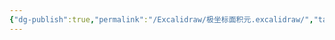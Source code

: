 ```yaml
---
{"dg-publish":true,"permalink":"/Excalidraw/极坐标面积元.excalidraw/","tags":["excalidraw"]}
---
```

<style> .container {font-family: sans-serif; text-align: center;} .button-wrapper button {z-index: 1;height: 40px; width: 100px; margin: 10px;padding: 5px;} .excalidraw .App-menu_top .buttonList { display: flex;} .excalidraw-wrapper { height: 800px; margin: 50px; position: relative;} :root[dir="ltr"] .excalidraw .layer-ui__wrapper .zen-mode-transition.App-menu_bottom--transition-left {transform: none;} </style><script src="https://cdn.jsdelivr.net/npm/react@17/umd/react.production.min.js"></script><script src="https://cdn.jsdelivr.net/npm/react-dom@17/umd/react-dom.production.min.js"></script><script type="text/javascript" src="https://cdn.jsdelivr.net/npm/@excalidraw/excalidraw@0/dist/excalidraw.production.min.js"></script><div id="极坐标面积元excalidraw.md"></div><script>(function(){const InitialData={"type":"excalidraw","version":2,"source":"https://github.com/zsviczian/obsidian-excalidraw-plugin/releases/tag/2.6.7","elements":[{"id":"82pcSRoS8q1hO8ZtsHFeW","type":"line","x":-112.39996337890625,"y":84.06249237060547,"width":347.20001220703125,"height":261.6000061035156,"angle":0,"strokeColor":"#1e1e1e","backgroundColor":"transparent","fillStyle":"solid","strokeWidth":1,"strokeStyle":"solid","roughness":0,"opacity":100,"groupIds":[],"frameId":null,"index":"a0","roundness":{"type":2},"seed":650039808,"version":44,"versionNonce":196447744,"isDeleted":false,"boundElements":null,"updated":1740020261215,"link":null,"locked":false,"points":[[0,0],[347.20001220703125,-261.6000061035156]],"lastCommittedPoint":null,"startBinding":null,"endBinding":null,"startArrowhead":null,"endArrowhead":null},{"id":"4jBuLVgO-WAc91lLD0BXJ","type":"line","x":-117.99993896484375,"y":88.06249237060547,"width":300.79998779296875,"height":303.1999816894531,"angle":0,"strokeColor":"#1e1e1e","backgroundColor":"transparent","fillStyle":"solid","strokeWidth":1,"strokeStyle":"solid","roughness":0,"opacity":100,"groupIds":[],"frameId":null,"index":"a1","roundness":{"type":2},"seed":1507053056,"version":181,"versionNonce":1833947648,"isDeleted":false,"boundElements":null,"updated":1740020278883,"link":null,"locked":false,"points":[[0,0],[300.79998779296875,-303.1999816894531]],"lastCommittedPoint":[165.60003662109375,-213.60000610351562],"startBinding":null,"endBinding":null,"startArrowhead":null,"endArrowhead":null},{"id":"RCM_JP30FDsEua_vPOfzs","type":"freedraw","x":256.4000244140625,"y":-193.53751373291016,"width":18.4000244140625,"height":28,"angle":0,"strokeColor":"#1e1e1e","backgroundColor":"transparent","fillStyle":"solid","strokeWidth":0.5,"strokeStyle":"solid","roughness":0,"opacity":100,"groupIds":[],"frameId":null,"index":"a3","roundness":null,"seed":287412736,"version":20,"versionNonce":2075333120,"isDeleted":false,"boundElements":null,"updated":1740020300784,"link":null,"locked":false,"points":[[0,0],[0,0.79998779296875],[-0.800048828125,2.399993896484375],[-0.800048828125,6.399993896484375],[-1.5999755859375,9.600006103515625],[-2.4000244140625,16],[-2.4000244140625,18.399993896484375],[-2.4000244140625,21.600006103515625],[3.199951171875,20.79998779296875],[6.4000244140625,18.399993896484375],[12,14.399993896484375],[14.4000244140625,12],[16,9.600006103515625],[16,4],[15.199951171875,0.79998779296875],[11.199951171875,-2.399993896484375],[5.5999755859375,-5.600006103515625],[4.800048828125,-6.399993896484375],[4.800048828125,-6.399993896484375]],"pressures":[],"simulatePressure":true,"lastCommittedPoint":[4.800048828125,-6.399993896484375]},{"id":"fP877DDPHcN3Y0B3AQrpS","type":"freedraw","x":255.5999755859375,"y":-186.3375015258789,"width":10.4000244140625,"height":0.79998779296875,"angle":0,"strokeColor":"#1e1e1e","backgroundColor":"transparent","fillStyle":"solid","strokeWidth":0.5,"strokeStyle":"solid","roughness":0,"opacity":100,"groupIds":[],"frameId":null,"index":"a4","roundness":null,"seed":1529695744,"version":9,"versionNonce":1388155392,"isDeleted":false,"boundElements":null,"updated":1740020301265,"link":null,"locked":false,"points":[[0,0],[1.60009765625,0],[3.2000732421875,0.79998779296875],[5.60009765625,0.79998779296875],[8.800048828125,0.79998779296875],[9.60009765625,0.79998779296875],[10.4000244140625,0.79998779296875],[10.4000244140625,0.79998779296875]],"pressures":[],"simulatePressure":true,"lastCommittedPoint":[10.4000244140625,0.79998779296875]},{"id":"KkWEDIC-jXiDJnjJecfM8","type":"freedraw","x":186.800048828125,"y":-257.53751373291016,"width":10.4000244140625,"height":26.399993896484375,"angle":0,"strokeColor":"#1e1e1e","backgroundColor":"transparent","fillStyle":"solid","strokeWidth":0.5,"strokeStyle":"solid","roughness":0,"opacity":100,"groupIds":[],"frameId":null,"index":"a5","roundness":null,"seed":945475072,"version":19,"versionNonce":1922880000,"isDeleted":false,"boundElements":null,"updated":1740020305524,"link":null,"locked":false,"points":[[0,0],[0,0.8000030517578125],[0,2.399993896484375],[-2.4000244140625,5.5999908447265625],[-3.2000732421875,11.199996948242188],[-4,14.399993896484375],[-4.800048828125,17.599990844726562],[-4.800048828125,19.20001220703125],[-4,22.399993896484375],[-2.4000244140625,22.399993896484375],[0.7999267578125,21.600006103515625],[3.199951171875,19.20001220703125],[4,16],[4.7999267578125,10.399993896484375],[5.5999755859375,6.399993896484375],[5.5999755859375,-0.8000030517578125],[5.5999755859375,-4],[5.5999755859375,-4]],"pressures":[],"simulatePressure":true,"lastCommittedPoint":[5.5999755859375,-4]},{"id":"CIODczM2fm2QFtggv8mY6","type":"freedraw","x":185.2000732421875,"y":-246.33751678466797,"width":4.7999267578125,"height":0,"angle":0,"strokeColor":"#1e1e1e","backgroundColor":"transparent","fillStyle":"solid","strokeWidth":0.5,"strokeStyle":"solid","roughness":0,"opacity":100,"groupIds":[],"frameId":null,"index":"a6","roundness":null,"seed":74944000,"version":9,"versionNonce":2136429056,"isDeleted":false,"boundElements":null,"updated":1740020306073,"link":null,"locked":false,"points":[[0,0],[0.7999267578125,0],[1.5999755859375,0],[2.39990234375,0],[3.199951171875,0],[4,0],[4.7999267578125,0],[4.7999267578125,0]],"pressures":[],"simulatePressure":true,"lastCommittedPoint":[4.7999267578125,0]},{"id":"aKwcN-771SwjoK5W74PJt","type":"freedraw","x":202,"y":-251.9375228881836,"width":5.5999755859375,"height":0,"angle":0,"strokeColor":"#1e1e1e","backgroundColor":"transparent","fillStyle":"solid","strokeWidth":0.5,"strokeStyle":"solid","roughness":0,"opacity":100,"groupIds":[],"frameId":null,"index":"a7","roundness":null,"seed":1962216960,"version":8,"versionNonce":1660816896,"isDeleted":false,"boundElements":null,"updated":1740020306447,"link":null,"locked":false,"points":[[0,0],[1.5999755859375,0],[2.4000244140625,0],[4,0],[4.800048828125,0],[5.5999755859375,0],[5.5999755859375,0]],"pressures":[],"simulatePressure":true,"lastCommittedPoint":[5.5999755859375,0]},{"id":"aJHqLHMPzKHgdVCuW0u35","type":"freedraw","x":204.4000244140625,"y":-255.13751983642578,"width":1.5999755859375,"height":10.400009155273438,"angle":0,"strokeColor":"#1e1e1e","backgroundColor":"transparent","fillStyle":"solid","strokeWidth":0.5,"strokeStyle":"solid","roughness":0,"opacity":100,"groupIds":[],"frameId":null,"index":"aB","roundness":null,"seed":1636339200,"version":9,"versionNonce":1079398912,"isDeleted":false,"boundElements":null,"updated":1740020311999,"link":null,"locked":false,"points":[[0,0],[0.800048828125,1.600006103515625],[0.800048828125,2.4000091552734375],[0.800048828125,4],[0.800048828125,7.1999969482421875],[1.5999755859375,9.600006103515625],[1.5999755859375,10.400009155273438],[1.5999755859375,10.400009155273438]],"pressures":[],"simulatePressure":true,"lastCommittedPoint":[1.5999755859375,10.400009155273438]},{"id":"g0Dv8Kn-mvwwKOeEJPu0V","type":"freedraw","x":220.4000244140625,"y":-252.73751068115234,"width":5.60009765625,"height":8,"angle":0,"strokeColor":"#1e1e1e","backgroundColor":"transparent","fillStyle":"solid","strokeWidth":0.5,"strokeStyle":"solid","roughness":0,"opacity":100,"groupIds":[],"frameId":null,"index":"aC","roundness":null,"seed":289803776,"version":13,"versionNonce":660886016,"isDeleted":false,"boundElements":null,"updated":1740020312761,"link":null,"locked":false,"points":[[0,0],[0.800048828125,-0.8000030517578125],[0.800048828125,-1.600006103515625],[-0.800048828125,-0.8000030517578125],[-2.4000244140625,0],[-3.199951171875,2.399993896484375],[-4,3.1999969482421875],[-4.800048828125,4],[-4.800048828125,4.79998779296875],[-4.800048828125,5.5999908447265625],[-4.800048828125,6.399993896484375],[-4.800048828125,6.399993896484375]],"pressures":[],"simulatePressure":true,"lastCommittedPoint":[-4.800048828125,6.399993896484375]},{"id":"moPitTypdJbl3tsQ5nqHC","type":"freedraw","x":224.4000244140625,"y":-262.33751678466797,"width":2.4000244140625,"height":19.199996948242188,"angle":0,"strokeColor":"#1e1e1e","backgroundColor":"transparent","fillStyle":"solid","strokeWidth":0.5,"strokeStyle":"solid","roughness":0,"opacity":100,"groupIds":[],"frameId":null,"index":"aD","roundness":null,"seed":2144865792,"version":14,"versionNonce":336842240,"isDeleted":false,"boundElements":null,"updated":1740020313381,"link":null,"locked":false,"points":[[0,0],[0,2.399993896484375],[0,6.399993896484375],[-0.800048828125,9.600006103515625],[-0.800048828125,11.199996948242188],[-0.800048828125,12.800003051757812],[-1.5999755859375,13.600006103515625],[-1.5999755859375,15.199996948242188],[-2.4000244140625,16],[-2.4000244140625,17.600006103515625],[-2.4000244140625,18.399993896484375],[-2.4000244140625,19.199996948242188],[-2.4000244140625,19.199996948242188]],"pressures":[],"simulatePressure":true,"lastCommittedPoint":[-2.4000244140625,19.199996948242188]},{"id":"UP7vVkE5w0bXWor_JEu9m","type":"freedraw","x":239.5999755859375,"y":-263.1375198364258,"width":12.7999267578125,"height":23.199996948242188,"angle":0,"strokeColor":"#1e1e1e","backgroundColor":"transparent","fillStyle":"solid","strokeWidth":0.5,"strokeStyle":"solid","roughness":0,"opacity":100,"groupIds":[],"frameId":null,"index":"aE","roundness":null,"seed":562418176,"version":25,"versionNonce":1639140864,"isDeleted":false,"boundElements":null,"updated":1740020314466,"link":null,"locked":false,"points":[[0,0],[-1.5999755859375,0],[-2.39990234375,4],[-4,6.4000091552734375],[-4.7999267578125,16],[-4.7999267578125,19.199996948242188],[-4.7999267578125,20],[-4.7999267578125,20.800003051757812],[-4,20.800003051757812],[-3.199951171875,21.600006103515625],[0.800048828125,21.600006103515625],[3.2000732421875,20],[4.800048828125,19.199996948242188],[6.4000244140625,16.800003051757812],[7.2000732421875,16],[7.2000732421875,14.400009155273438],[7.2000732421875,8.800003051757812],[8,4],[8,0.8000030517578125],[8,0],[8,-0.8000030517578125],[5.60009765625,-1.5999908447265625],[4.800048828125,-1.5999908447265625],[4.800048828125,-1.5999908447265625]],"pressures":[],"simulatePressure":true,"lastCommittedPoint":[4.800048828125,-1.5999908447265625]},{"id":"ke3jM8_n_0yI0_6NKJC1_","type":"freedraw","x":237.2000732421875,"y":-252.73751068115234,"width":4,"height":1.5999908447265625,"angle":0,"strokeColor":"#1e1e1e","backgroundColor":"transparent","fillStyle":"solid","strokeWidth":0.5,"strokeStyle":"solid","roughness":0,"opacity":100,"groupIds":[],"frameId":null,"index":"aF","roundness":null,"seed":1217286656,"version":7,"versionNonce":568495616,"isDeleted":false,"boundElements":null,"updated":1740020314946,"link":null,"locked":false,"points":[[0,0],[1.5999755859375,0.79998779296875],[2.39990234375,0.79998779296875],[3.199951171875,1.5999908447265625],[4,1.5999908447265625],[4,1.5999908447265625]],"pressures":[],"simulatePressure":true,"lastCommittedPoint":[4,1.5999908447265625]},{"id":"tLcX2iSA5P5la-53SUadO","type":"freedraw","x":216.4000244140625,"y":-243.9375228881836,"width":3.199951171875,"height":0,"angle":0,"strokeColor":"#1e1e1e","backgroundColor":"transparent","fillStyle":"solid","strokeWidth":0.5,"strokeStyle":"solid","roughness":0,"opacity":100,"groupIds":[],"frameId":null,"index":"aG","roundness":null,"seed":1264259584,"version":6,"versionNonce":2006733312,"isDeleted":false,"boundElements":null,"updated":1740020316002,"link":null,"locked":false,"points":[[0,0],[0.800048828125,0],[2.4000244140625,0],[3.199951171875,0],[3.199951171875,0]],"pressures":[],"simulatePressure":true,"lastCommittedPoint":[3.199951171875,0]},{"id":"LyaXX0IvLBNcvu7O30nmS","type":"line","x":248.4000244140625,"y":48.06249237060547,"width":245.60003662109375,"height":304,"angle":0,"strokeColor":"#1e1e1e","backgroundColor":"transparent","fillStyle":"solid","strokeWidth":0.5,"strokeStyle":"solid","roughness":0,"opacity":100,"groupIds":[],"frameId":null,"index":"aH","roundness":{"type":2},"seed":1176505856,"version":508,"versionNonce":51532288,"isDeleted":false,"boundElements":null,"updated":1740020355087,"link":null,"locked":false,"points":[[0,0],[-4,-103.20001220703125],[-16,-168],[-51.9998779296875,-230.39999389648438],[-92,-264.0000305175781],[-136.79998779296875,-287.20001220703125],[-182.4000244140625,-296.8000030517578],[-245.60003662109375,-304]],"lastCommittedPoint":[-253.60003662109375,-360.8000183105469],"startBinding":null,"endBinding":null,"startArrowhead":null,"endArrowhead":null},{"id":"Dar804BpjbHjPyaz6qdKm","type":"line","x":204.00009155273438,"y":93.6624984741211,"width":245.60003662109375,"height":304,"angle":0,"strokeColor":"#1e1e1e","backgroundColor":"transparent","fillStyle":"solid","strokeWidth":0.5,"strokeStyle":"solid","roughness":0,"opacity":100,"groupIds":[],"frameId":null,"index":"aI","roundness":{"type":2},"seed":1000051200,"version":555,"versionNonce":2053099008,"isDeleted":false,"boundElements":[],"updated":1740020360885,"link":null,"locked":false,"points":[[0,0],[-4,-103.20001220703125],[-16,-168],[-51.9998779296875,-230.39999389648438],[-92,-264.0000305175781],[-136.79998779296875,-287.20001220703125],[-182.4000244140625,-296.8000030517578],[-245.60003662109375,-304]],"lastCommittedPoint":null,"startBinding":null,"endBinding":null,"startArrowhead":null,"endArrowhead":null},{"id":"oSvBMC2T","type":"text","x":213.2000732421875,"y":82.46251678466797,"width":9,"height":25,"angle":0,"strokeColor":"#1e1e1e","backgroundColor":"transparent","fillStyle":"solid","strokeWidth":0.5,"strokeStyle":"solid","roughness":0,"opacity":100,"groupIds":[],"frameId":null,"index":"aJ","roundness":null,"seed":1128549888,"version":28,"versionNonce":1971360256,"isDeleted":false,"boundElements":null,"updated":1740020371316,"link":null,"locked":false,"text":"r","rawText":"r","fontSize":20,"fontFamily":5,"textAlign":"left","verticalAlign":"top","containerId":null,"originalText":"r","autoResize":true,"lineHeight":1.25},{"id":"A0Nnns1b","type":"text","x":258.800048828125,"y":28.86248016357422,"width":56.33998107910156,"height":25,"angle":0,"strokeColor":"#1e1e1e","backgroundColor":"transparent","fillStyle":"solid","strokeWidth":0.5,"strokeStyle":"solid","roughness":0,"opacity":100,"groupIds":[],"frameId":null,"index":"aK","roundness":null,"seed":939790848,"version":9,"versionNonce":2114981376,"isDeleted":false,"boundElements":null,"updated":1740020376518,"link":null,"locked":false,"text":"r + dr","rawText":"r + dr","fontSize":20,"fontFamily":5,"textAlign":"left","verticalAlign":"top","containerId":null,"originalText":"r + dr","autoResize":true,"lineHeight":1.25},{"id":"yR5Sbzjh7ZP8KbvvoBk8W","type":"freedraw","x":249.2000732421875,"y":-198.3375015258789,"width":24,"height":48.79998779296875,"angle":0,"strokeColor":"#1e1e1e","backgroundColor":"transparent","fillStyle":"solid","strokeWidth":1,"strokeStyle":"solid","roughness":0,"opacity":100,"groupIds":[],"frameId":null,"index":"a2","roundness":null,"seed":987008512,"version":26,"versionNonce":1680084480,"isDeleted":true,"boundElements":null,"updated":1740020297920,"link":null,"locked":false,"points":[[0,0],[0.7999267578125,4.79998779296875],[1.5999755859375,9.5999755859375],[1.5999755859375,12],[1.5999755859375,18.399993896484375],[1.5999755859375,23.199981689453125],[1.5999755859375,29.5999755859375],[2.39990234375,32],[4.7999267578125,34.399993896484375],[7.199951171875,36.79998779296875],[8.7999267578125,37.5999755859375],[10.39990234375,37.5999755859375],[12,36],[13.5999755859375,34.399993896484375],[20,27.199981689453125],[23.199951171875,20],[24,13.5999755859375],[24,6.399993896484375],[20,-2.4000244140625],[18.39990234375,-5.600006103515625],[15.199951171875,-8.800018310546875],[13.5999755859375,-9.600006103515625],[11.199951171875,-11.20001220703125],[11.199951171875,-11.20001220703125]],"pressures":[],"simulatePressure":true,"lastCommittedPoint":[11.199951171875,-11.20001220703125]},{"id":"fb1oaJIcTyEhCyUkb8SXY","type":"freedraw","x":209.2000732421875,"y":-257.53751373291016,"width":6.4000244140625,"height":15.199996948242188,"angle":0,"strokeColor":"#1e1e1e","backgroundColor":"transparent","fillStyle":"solid","strokeWidth":0.5,"strokeStyle":"solid","roughness":0,"opacity":100,"groupIds":[],"frameId":null,"index":"a8","roundness":null,"seed":472355328,"version":10,"versionNonce":453135872,"isDeleted":true,"boundElements":null,"updated":1740020310204,"link":null,"locked":false,"points":[[0,0],[0,0.8000030517578125],[-0.800048828125,2.399993896484375],[-0.800048828125,4],[-1.60009765625,6.399993896484375],[-4,11.199996948242188],[-6.4000244140625,15.199996948242188],[-6.4000244140625,15.199996948242188]],"pressures":[],"simulatePressure":true,"lastCommittedPoint":[-6.4000244140625,15.199996948242188]},{"id":"s4Gf6Co2Epr737V0DYjMC","type":"freedraw","x":226,"y":-246.33751678466797,"width":0,"height":0.8000030517578125,"angle":0,"strokeColor":"#1e1e1e","backgroundColor":"transparent","fillStyle":"solid","strokeWidth":0.5,"strokeStyle":"solid","roughness":0,"opacity":100,"groupIds":[],"frameId":null,"index":"a9","roundness":null,"seed":835850752,"version":5,"versionNonce":1890848256,"isDeleted":true,"boundElements":null,"updated":1740020309761,"link":null,"locked":false,"points":[[0,0],[0,-0.8000030517578125],[0,-0.8000030517578125]],"pressures":[],"simulatePressure":true,"lastCommittedPoint":[0,-0.8000030517578125]},{"id":"Q3g9UnGDefcLqLSQLu912","type":"freedraw","x":226.800048828125,"y":-246.33751678466797,"width":9.60009765625,"height":18.400009155273438,"angle":0,"strokeColor":"#1e1e1e","backgroundColor":"transparent","fillStyle":"solid","strokeWidth":0.5,"strokeStyle":"solid","roughness":0,"opacity":100,"groupIds":[],"frameId":null,"index":"aA","roundness":null,"seed":61001216,"version":22,"versionNonce":161336832,"isDeleted":true,"boundElements":null,"updated":1740020309605,"link":null,"locked":false,"points":[[0,0],[-0.800048828125,0],[-1.5999755859375,0],[-4,0],[-4.800048828125,0],[-6.4000244140625,0.8000030517578125],[-6.4000244140625,2.399993896484375],[-7.2000732421875,3.1999969482421875],[-6.4000244140625,3.1999969482421875],[-5.5999755859375,4],[-2.4000244140625,0],[1.5999755859375,-8],[2.4000244140625,-12],[2.4000244140625,-13.600006103515625],[2.4000244140625,-12],[0.7999267578125,-7.1999969482421875],[-0.800048828125,-2.399993896484375],[-0.800048828125,2.399993896484375],[-1.5999755859375,4.8000030517578125],[-1.5999755859375,4.8000030517578125]],"pressures":[],"simulatePressure":true,"lastCommittedPoint":[-1.5999755859375,4.8000030517578125]}],"appState":{"theme":"dark","viewBackgroundColor":"#ffffff","currentItemStrokeColor":"#1e1e1e","currentItemBackgroundColor":"transparent","currentItemFillStyle":"solid","currentItemStrokeWidth":0.5,"currentItemStrokeStyle":"solid","currentItemRoughness":0,"currentItemOpacity":100,"currentItemFontFamily":5,"currentItemFontSize":20,"currentItemTextAlign":"left","currentItemStartArrowhead":null,"currentItemEndArrowhead":"arrow","currentItemArrowType":"round","scrollX":645,"scrollY":416.8625183105469,"zoom":{"value":1},"currentItemRoundness":"round","gridSize":null,"gridStep":5,"gridModeEnabled":false,"gridColor":{"Bold":"rgba(217, 217, 217, 0.5)","Regular":"rgba(230, 230, 230, 0.5)"},"currentStrokeOptions":null,"frameRendering":{"enabled":true,"clip":true,"name":true,"outline":true},"objectsSnapModeEnabled":false,"activeTool":{"type":"selection","customType":null,"locked":false,"lastActiveTool":null}},"files":{}};InitialData.scrollToContent=true;App=()=>{const e=React.useRef(null),t=React.useRef(null),[n,i]=React.useState({width:void 0,height:void 0});return React.useEffect(()=>{i({width:t.current.getBoundingClientRect().width,height:t.current.getBoundingClientRect().height});const e=()=>{i({width:t.current.getBoundingClientRect().width,height:t.current.getBoundingClientRect().height})};return window.addEventListener("resize",e),()=>window.removeEventListener("resize",e)},[t]),React.createElement(React.Fragment,null,React.createElement("div",{className:"excalidraw-wrapper",ref:t},React.createElement(ExcalidrawLib.Excalidraw,{ref:e,width:n.width,height:n.height,initialData:InitialData,viewModeEnabled:!0,zenModeEnabled:!0,gridModeEnabled:!1})))},excalidrawWrapper=document.getElementById("极坐标面积元excalidraw.md");ReactDOM.render(React.createElement(App),excalidrawWrapper);})();</script>
